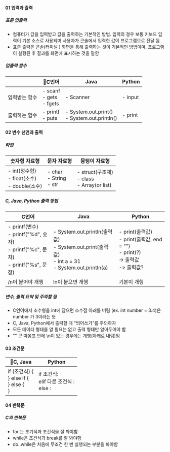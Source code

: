 #### 01 입력과 출력
##### 표준 입출력

- 컴퓨터가 값을 입력받고 값을 출력하는 기본적인 방법. 입력의 경우 보통 키보드 입력이 기본 소스로 사용되며 사용자가 콘솔에서 입력한 값이 프로그램으로 전달 됨
- 표준 출력은 콘솔(터미널 ) 화면을 통해 출력하는 것이 기본적인 방법이며, 프로그램이 실행된 후 결과를 화면에 표시하는 것을 말함

##### 입출력 함수

|         | C언어                         | Java                                           | Python  |
| ------- | ---------------------------- | ---------------------------------------------- | ------- |
| 입력받는 함수 | - scanf<br>- gets<br>- fgets | - Scanner                                      | - input |
| 출력하는 함수 | - printf<br>- puts           | - System.out.print()<br>- System.out.println() | - print |

#### 02 변수 선언과 출력
##### 타입

| 숫자형 자료형                                   | 문자 자료형                      | 뭉텅이 자료형                                      |
| ----------------------------------------- | --------------------------- | -------------------------------------------- |
| - int(정수형)<br>- float(소수)<br>- double(소수) | - char<br>- String<br>- str | - struct(구조체)<br>- class<br>- Array(or list) |
##### C, Java, Python 출력 방법

| C언어                                                                            | Java                                                                                            | Python                                                                    |
| ------------------------------------------------------------------------------ | ----------------------------------------------------------------------------------------------- | ------------------------------------------------------------------------- |
| - printf(변수)<br>- printf("%d", 숫자)<br>- printf("%c", 문자)<br>- printf("%s", 문장) | - System.out.println(출력값)<br>- System.out.print(출력값)<br>- int a = 31<br>- System.out.println(a) | - print(출력값)<br>- print(출력값, end = "")<br>- print(?)<br>-> 출력값<br>-> 출력값? |
| /n이 붙어야 개행                                                                     | ln이 붙으면 개행                                                                                      | 기본이 개행                                                                    |

##### 변수, 출력 요약 및 주의할 점

- C언어에서 소수형을 int에 담으면 소수점 아래를 버림 (ex. int number = 3.4)은 number 가 3이라는 뜻
- C, Java, Python에서 출력할 때 "띄어쓰기"를 주의하자
- 모든 데이터 형태를 알 필요는 없고 출력 형태만 알아두어야 함
- "" 큰 따옴표 안에 \n이 있는 경우에는 개행(아래로 내림)임

#### 03 조건문

| C, Java                                   | Python                             |
| ------------------------------------------ | ---------------------------------- |
| if (조건식) {<br>} else if {<br>} else {<br>} | if 조건식:<br>elif 다른 조건식 :<br>else : |

#### 04 반복문
##### C의 반복문
- for 는 초기식과 조건식을 잘 봐야함
- while은 조건식과 break를 잘 봐야함
- do..while은 처음에 무조건 한 번 실행되는 부분을 봐야함
